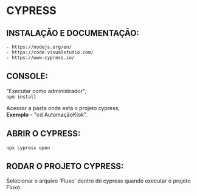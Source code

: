 <h1>CYPRESS</h1>
<h2>INSTALAÇÃO E DOCUMENTAÇÃO:</h2>

```
- https://nodejs.org/en/
- https://code.visualstudio.com/
- https://www.cypress.io/
```

<h2>CONSOLE:</h2>

"Executar como administrador";<br>
``npm install``

Acessar a pasta onde esta o projeto cypress;<br>
**Exemplo** - "cd AutomaçãoKlok".

<h2>ABRIR O CYPRESS:</h2>

``npx cypress open``

<h2>RODAR O PROJETO CYPRESS:</h2>

Selecionar o arquivo 'Fluxo' dentro do cypress quando executar o projeto Fluxo.<br><br>
